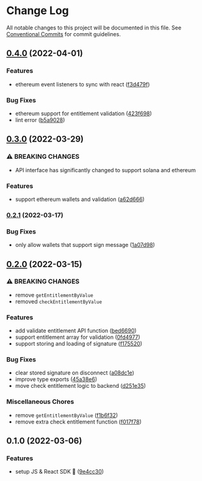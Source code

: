 # Change Log

All notable changes to this project will be documented in this file.
See [Conventional Commits](https://conventionalcommits.org) for commit guidelines.

## [0.4.0](https://github.com/get-bundled/axyz-sdk/compare/@axyzsdk/js@0.3.0...@axyzsdk/js@0.4.0) (2022-04-01)


### Features

* ethereum event listeners to sync with react ([f3d479f](https://github.com/get-bundled/axyz-sdk/commit/f3d479f3e099e185d49a2c683e3ba97893c56270))


### Bug Fixes

* ethereum support for entitlement validation ([423f698](https://github.com/get-bundled/axyz-sdk/commit/423f6980ddb2ccbb44dd5cae1460fd727af6f829))
* lint error ([b5a9028](https://github.com/get-bundled/axyz-sdk/commit/b5a902823ad7a76ab995c5df60dfe38f05544b35))



## [0.3.0](https://github.com/get-bundled/axyz-sdk/compare/@axyzsdk/js@0.2.1...@axyzsdk/js@0.3.0) (2022-03-29)


### ⚠ BREAKING CHANGES

* API interface has significantly changed to support solana and ethereum

### Features

* support ethereum wallets and validation ([a62d666](https://github.com/get-bundled/axyz-sdk/commit/a62d6660ecf93cba74091d938096c6aa10aa6d96))



### [0.2.1](https://github.com/get-bundled/axyz-sdk/compare/@axyzsdk/js@0.2.0...@axyzsdk/js@0.2.1) (2022-03-17)


### Bug Fixes

* only allow wallets that support sign message ([1a07d98](https://github.com/get-bundled/axyz-sdk/commit/1a07d98038ae7ccd17564db0ac63f11064eefe5d))



## [0.2.0](https://github.com/get-bundled/axyz-sdk/compare/@axyzsdk/js@0.1.0...@axyzsdk/js@0.2.0) (2022-03-15)


### ⚠ BREAKING CHANGES

* remove `getEntitlementByValue`
* removed `checkEntitlementByValue`

### Features

* add validate entitlement API function ([bed6690](https://github.com/get-bundled/axyz-sdk/commit/bed66905a4ea13764c9721b40751d01f3c1ebad3))
* support entitlement array for validation ([0fd4977](https://github.com/get-bundled/axyz-sdk/commit/0fd497792130bfa160dceb74bb3aef43177acc90))
* support storing and loading of signature ([f175520](https://github.com/get-bundled/axyz-sdk/commit/f1755201d0d67d2f78188b5370119067d86096de))


### Bug Fixes

* clear stored signature on disconnect ([a08dc1e](https://github.com/get-bundled/axyz-sdk/commit/a08dc1e8a8f31437b53c4aa84d05125044e56aaa))
* improve type exports ([45a38e6](https://github.com/get-bundled/axyz-sdk/commit/45a38e627aeba5658c10d689550977b3ea7e8062))
* move check entitlement logic to backend ([d251e35](https://github.com/get-bundled/axyz-sdk/commit/d251e35e5d14ba290dc2d73ab8ec0c4c105fe92c))


### Miscellaneous Chores

* remove `getEntitlementByValue` ([f1b6f32](https://github.com/get-bundled/axyz-sdk/commit/f1b6f327089ea4bf990ba13f0d85d048e8ee66a2))
* remove extra check entitlement function ([f017f78](https://github.com/get-bundled/axyz-sdk/commit/f017f782e02fadde3c69a080c4a4aff0cb23f826))



## 0.1.0 (2022-03-06)


### Features

* setup JS & React SDK :sunrise: ([9e4cc30](https://github.com/get-bundled/axyz-sdk/commit/9e4cc3072840e179c9b5047c62b39444bf5c5c20))

